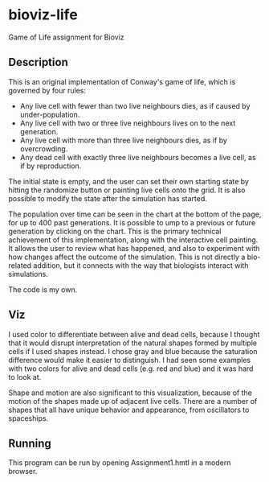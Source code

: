 # bioviz-life
Game of Life assignment for Bioviz

## Description

This is an original implementation of Conway's game of life, which is governed by four rules:

* Any live cell with fewer than two live neighbours dies, as if caused by under-population.
* Any live cell with two or three live neighbours lives on to the next generation.
* Any live cell with more than three live neighbours dies, as if by overcrowding.
* Any dead cell with exactly three live neighbours becomes a live cell, as if by reproduction.

The initial state is empty, and the user can set their own starting state by hitting the randomize
button or painting live cells onto the grid. It is also possible to modify the state after the 
simulation has started.

The population over time can be seen in the chart at the bottom of the page, for up to 400 past 
generations. It is possible to ump to a previous or future generation by clicking on the chart.
This is the primary technical achievement of this implementation, along with the interactive
cell painting. It allows the user to review what has happened, and also to experiment with how
changes affect the outcome of the simulation. This is not directly a bio-related addition, but
it connects with the way that biologists interact with simulations.

The code is my own.

## Viz

I used color to differentiate between alive and dead cells, because I thought that it would
disrupt interpretation of the natural shapes formed by multiple cells if I used shapes instead.
I chose gray and blue because the saturation difference would make it easier to distinguish. I
had seen some examples with two colors for alive and dead cells (e.g. red and blue) and it was
hard to look at.

Shape and motion are also significant to this visualization, because of the motion of the shapes
made up of adjacent live cells. There are a number of shapes that all have unique behavior and
appearance, from oscillators to spaceships.

## Running 

This program can be run by opening Assignment1.hmtl in a modern browser.